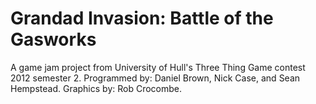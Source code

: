 # Grandad Invasion: Battle of the Gasworks

A game jam project from University of Hull's Three Thing Game contest 2012 semester 2.
Programmed by:  Daniel Brown, Nick Case, and Sean Hempstead.
Graphics by: Rob Crocombe.
